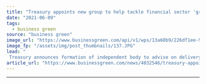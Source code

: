 ```yaml
---
title: "Treasury appoints new group to help tackle financial sector 'greenwashing'"
date: "2021-06-09"
tags: 
  - business green
source: "business green"
image_url: "https://www.businessgreen.com/api/v1/wps/13a60b9/226df1ee-9988-4d5b-a7d8-1a62a001096a/4/treasury-350x250-185x114.JPG"
image_fp: "/assets/img/post_thumbnails/137.JPG"
lead: "
 Treasury announces formation of independent body to advise on delivery of government's planned 'green taxonomy' ..."
article_url: "https://www.businessgreen.com/news/4032546/treasury-appoints-group-help-tackle-financial-sector-greenwashing"
---
```


---
